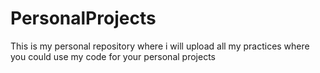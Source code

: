 # PersonalProjects
This is my personal repository where i will upload all my practices where you could use my code for your personal projects
